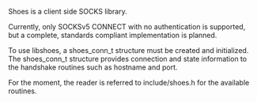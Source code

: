 Shoes is a client side SOCKS library.

Currently, only SOCKSv5 CONNECT with no authentication is supported, but a
complete, standards compliant implementation is planned.

To use libshoes, a shoes_conn_t structure must be created and initialized. The
shoes_conn_t structure provides connection and state information to the
handshake routines such as hostname and port.

For the moment, the reader is referred to include/shoes.h for the available
routines.

<!-- vim: set tw=80: -->
